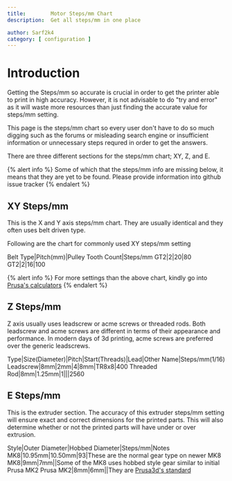 ```yaml
---
title:        Motor Steps/mm Chart
description:  Get all steps/mm in one place

author: Sarf2k4
category: [ configuration ]
---
```

# Introduction

Getting the Steps/mm so accurate is crucial in order to get the printer able to print in high accuracy. However, it is not advisable to do "try and error" as it will waste more resources than just finding the accurate value for steps/mm setting.

This page is the steps/mm chart so every user don't have to do so much digging such as the forums or misleading search engine or insufficient information or unnecessary steps requred in order to get the answers.

There are three different sections for the steps/mm chart; XY, Z, and E.

{% alert info %}
Some of which that the steps/mm info are missing below, it means that they are yet to be found. Please provide information into github issue tracker
{% endalert %}

## XY Steps/mm

This is the X and Y axis steps/mm chart. They are usually identical and they often uses belt driven type.

Following are the chart for commonly used XY steps/mm setting

Belt Type|Pitch(mm)|Pulley Tooth Count|Steps/mm
GT2|2|20|80
GT2|2|16|100

{% alert info %}
For more settings than the above chart, kindly go into [Prusa's calculators](http://calculator.josefprusa.cz)
{% endalert %}

## Z Steps/mm

Z axis usually uses leadscrew or acme screws or threaded rods. Both leadscrew and acme screws are different in terms of their appearance and performance. In modern days of 3d printing, acme screws are preferred over the generic leadscrews.

Type|Size(Diameter)|Pitch|Start(Threads)|Lead|Other Name|Steps/mm(1/16)
Leadscrew|8mm|2mm|4|8mm|TR8x8|400
Threaded Rod|8mm|1.25mm|1|||2560

## E Steps/mm

This is the extruder section. The accuracy of this extruder steps/mm setting will ensure exact and correct dimensions for the printed parts. This will also determine whether or not the printed parts will have under or over extrusion.

Style|Outer Diameter|Hobbed Diameter|Steps/mm|Notes
MK8|10.95mm|10.50mm|93|These are the normal gear type on newer MK8
MK8|9mm|7mm||Some of the MK8 uses hobbed style gear similar to initial Prusa MK2
Prusa MK2|8mm|6mm||They are [Prusa3d's standard](https://shop.prusa3d.com/forum/original-prusa-i3-mk2-f23/why-is-the-extruder-pulley-made-of-brass--t1105-s20.html#p20314)


